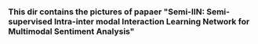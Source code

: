 
### This dir contains the pictures of papaer "Semi-IIN: Semi-supervised Intra-inter modal Interaction Learning Network for Multimodal Sentiment Analysis"
